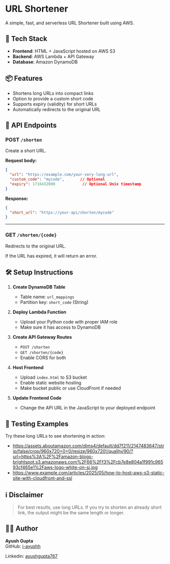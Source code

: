 # URL Shortener

A simple, fast, and serverless URL Shortener built using AWS.

## 🚀 Tech Stack

- **Frontend**: HTML + JavaScript hosted on AWS S3
- **Backend**: AWS Lambda + API Gateway
- **Database**: Amazon DynamoDB

## 📦 Features

- Shortens long URLs into compact links
- Option to provide a custom short code
- Supports expiry (validity) for short URLs
- Automatically redirects to the original URL

## 🔗 API Endpoints

### POST `/shorten`

Create a short URL.

**Request body:**
```json
{
  "url": "https://example.com/your-very-long-url",
  "custom_code": "mycode",       // Optional
  "expiry": 1716432000            // Optional Unix timestamp
}
```

**Response:**
```json
{
  "short_url": "https://your-api/shorten/mycode"
}
```

---

### GET `/shorten/{code}`

Redirects to the original URL.

If the URL has expired, it will return an error.

## 🛠️ Setup Instructions

1. **Create DynamoDB Table**  
   - Table name: `url_mappings`  
   - Partition key: `short_code` (String)

2. **Deploy Lambda Function**  
   - Upload your Python code with proper IAM role
   - Make sure it has access to DynamoDB

3. **Create API Gateway Routes**  
   - `POST /shorten`
   - `GET /shorten/{code}`
   - Enable CORS for both

4. **Host Frontend**  
   - Upload `index.html` to S3 bucket
   - Enable static website hosting
   - Make bucket public or use CloudFront if needed

5. **Update Frontend Code**  
   - Change the API URL in the JavaScript to your deployed endpoint

## 🧪 Testing Examples

Try these long URLs to see shortening in action:

- https://assets.aboutamazon.com/dims4/default/dd7f211/2147483647/strip/false/crop/960x720+0+0/resize/960x720!/quality/90/?url=https%3A%2F%2Famazon-blogs-brightspot.s3.amazonaws.com%2F66%2Ff3%2Fcb7e8e804a1f991c96593cf465e1%2Faws-logo-white-on-si.jpg
- https://www.example.com/articles/2025/05/how-to-host-aws-s3-static-site-with-cloudfront-and-ssl


## ℹ️ Disclaimer

> For best results, use long URLs. If you try to shorten an already short link, the output might be the same length or longer.

## 👨‍💻 Author

**Ayush Gupta**  
GitHub: [i-ayushh](https://github.com/i-ayushh)

Linkedin: [ayushgupta767](https://www.linkedin.com/in/ayushgupta767/)
